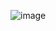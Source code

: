 ![image](https://github.com/ebanner/daily-leetcode/assets/2068912/9c630f1b-caf4-4405-bff2-b604dd6c0062)
